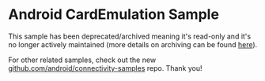 
Android CardEmulation Sample
============================

This sample has been deprecated/archived meaning it's read-only and it's no longer actively maintained (more details on archiving can be found [here][1]).

For other related samples, check out the new [github.com/android/connectivity-samples][2] repo. Thank you!

[1]: https://help.github.com/en/articles/about-archiving-repositories
[2]: https://github.com/android/connectivity-samples
